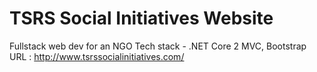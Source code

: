 # TSRS Social Initiatives Website
Fullstack web dev for an NGO
Tech stack - .NET Core 2 MVC, Bootstrap
URL : http://www.tsrssocialinitiatives.com/
